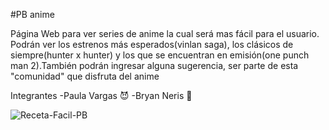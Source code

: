 #PB anime

Página Web para ver series de anime la cual será mas fácil para el usuario.
Podrán ver los estrenos más esperados(vinlan saga), los clásicos de siempre(hunter x hunter) y los que se encuentran en emisión(one punch man 2).También podrán ingresar alguna sugerencia, ser parte de esta "comunidad" que disfruta del anime

Integrantes
-Paula Vargas :smiling_imp:
-Bryan Neris :penguin:

![Receta-Facil-PB](https://github.com/ybnc09/Receta-Facil-PB/blob/master/rf-logo.jpg)
